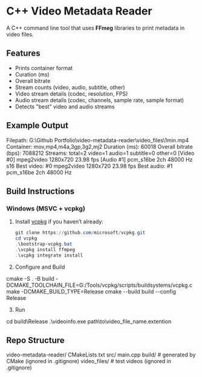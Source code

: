 # C++ Video Metadata Reader

A C++ command line tool that uses **FFmeg** libraries to print metadata in video files.


## Features
- Prints container format
- Curation (ms)
- Overall bitrate
- Stream counts (video, audio, subtitle, other)
- Video stream details (codec, resolution, FPS)
- Audio stream details (codec, channels, sample rate, sample format)
- Detects "best" video and audio streams 


## Example Output

Filepath: G:\Github Portfolio\video-metadata-reader\video_files\1min.mp4
Container: mov,mp4,m4a,3gp,3g2,mj2
Duration (ms): 60018
Overall bitrate (bps): 7088212
Streams: total=2  video=1  audio=1  subtitle=0  other=0
[Video #0] mpeg2video  1280x720  23.98 fps
[Audio #1] pcm_s16be  2ch  48000 Hz  s16
Best video: #0  mpeg2video  1280x720    23.98 fps
Best audio: #1  pcm_s16be  2ch  48000 Hz



## Build Instructions

### Windows (MSVC + vcpkg)

1. Install [vcpkg](https://github.com/microsoft/vcpkg) if you haven’t already:
   ```powershell
   git clone https://github.com/microsoft/vcpkg.git
   cd vcpkg
   .\bootstrap-vcpkg.bat
   .\vcpkg install ffmpeg
   .\vcpkg integrate install


2. Configure and Build

cmake -S . -B build -DCMAKE_TOOLCHAIN_FILE=G:/Tools/vcpkg/scripts/buildsystems/vcpkg.cmake -DCMAKE_BUILD_TYPE=Release
cmake --build build --config Release


3. Run

cd build\Release
.\videoinfo.exe path\to\video_file_name.extention



## Repo Structure

video-metadata-reader/
  CMakeLists.txt
  src/
    main.cpp
  build/              # generated by CMake (ignored in .gitignore)
  video_files/        # test videos (ignored in .gitignore)
